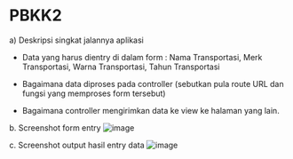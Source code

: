 # PBKK2
a) Deskripsi singkat jalannya aplikasi
- Data yang harus dientry di dalam form : Nama Transportasi, Merk Transportasi, Warna Transportasi, Tahun Transportasi
      
- Bagaimana data diproses pada controller (sebutkan pula route URL dan fungsi yang memproses form tersebut)

- Bagaimana controller mengirimkan data ke view ke halaman yang lain.

b. Screenshot form entry
  ![image](https://user-images.githubusercontent.com/32873367/54905810-7c02a880-4f14-11e9-9a51-2a0594ca2362.png)
  
c. Screenshot output hasil entry data
  ![image](https://user-images.githubusercontent.com/32873367/54905852-9177d280-4f14-11e9-8b14-499e330d052e.png)

